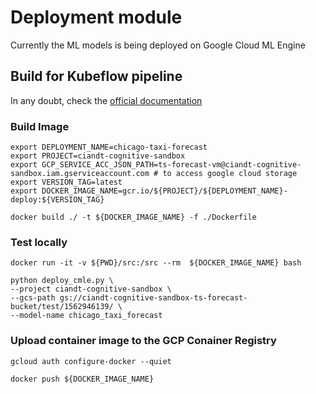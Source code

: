 # Deployment module

Currently the ML models is being deployed on Google Cloud ML Engine

## Build for Kubeflow pipeline
In any doubt, check the [official documentation](https://www.kubeflow.org/docs/gke/gcp-e2e/)


### Build Image
```
export DEPLOYMENT_NAME=chicago-taxi-forecast
export PROJECT=ciandt-cognitive-sandbox
export GCP_SERVICE_ACC_JSON_PATH=ts-forecast-vm@ciandt-cognitive-sandbox.iam.gserviceaccount.com # to access google cloud storage
export VERSION_TAG=latest
export DOCKER_IMAGE_NAME=gcr.io/${PROJECT}/${DEPLOYMENT_NAME}-deploy:${VERSION_TAG}

docker build ./ -t ${DOCKER_IMAGE_NAME} -f ./Dockerfile
```

### Test locally

```
docker run -it -v ${PWD}/src:/src --rm  ${DOCKER_IMAGE_NAME} bash

python deploy_cmle.py \
--project ciandt-cognitive-sandbox \
--gcs-path gs://ciandt-cognitive-sandbox-ts-forecast-bucket/test/1562946139/ \
--model-name chicago_taxi_forecast

```


### Upload container image to the GCP Conainer Registry
```
gcloud auth configure-docker --quiet

docker push ${DOCKER_IMAGE_NAME}
```

